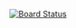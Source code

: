 [![Board Status](https://dev.azure.com/matt-test1/7fb4bed2-76cd-4ed6-a8a5-319c927e606c/759a08b5-f4af-4863-af62-2e166d27878a/_apis/work/boardbadge/eeafac79-3ab6-49e9-960b-50dec504c4a4)](https://dev.azure.com/matt-test1/7fb4bed2-76cd-4ed6-a8a5-319c927e606c/_boards/board/t/759a08b5-f4af-4863-af62-2e166d27878a/Microsoft.RequirementCategory)